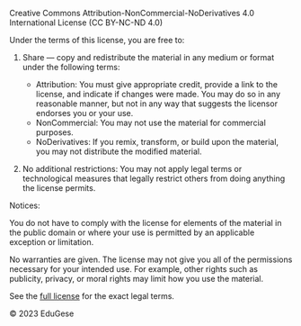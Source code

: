 Creative Commons Attribution-NonCommercial-NoDerivatives 4.0 International License (CC BY-NC-ND 4.0)

Under the terms of this license, you are free to:

1. Share — copy and redistribute the material in any medium or format under the following terms:
   - Attribution: You must give appropriate credit, provide a link to the license, and indicate if changes were made. You may do so in any reasonable manner, but not in any way that suggests the licensor endorses you or your use.
   - NonCommercial: You may not use the material for commercial purposes.
   - NoDerivatives: If you remix, transform, or build upon the material, you may not distribute the modified material.

2. No additional restrictions: You may not apply legal terms or technological measures that legally restrict others from doing anything the license permits.

Notices:

You do not have to comply with the license for elements of the material in the public domain or where your use is permitted by an applicable exception or limitation.

No warranties are given. The license may not give you all of the permissions necessary for your intended use. For example, other rights such as publicity, privacy, or moral rights may limit how you use the material.

See the [full license](https://creativecommons.org/licenses/by-nc-nd/4.0/legalcode) for the exact legal terms.

© 2023 EduGese
